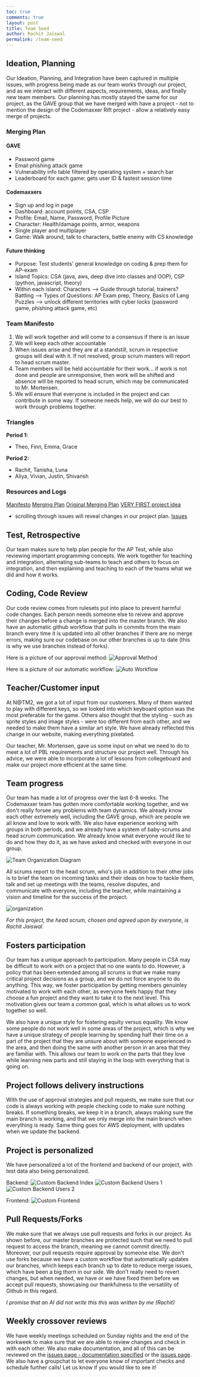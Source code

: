 ```yaml
---
toc: true
comments: true
layout: post
title: Team Seed
author: Rachit Jaiswal 
permalink: /team-seed
---
```


## Ideation, Planning
Our Ideation, Planning, and Integration have been captured in multiple issues, with progress being made as our team works through our project, and as we interact with different aspects, requirements, ideas, and finally new team members. Our planning has mostly stayed the same for our project, as the GAVE group that we have merged with have a project - not to mention the design of the Codemaxxer Rift project - allow a relatively easy merge of projects. 

### Merging Plan

#### GAVE

- Password game 
- Email phishing attack game 
- Vulnerability info table filtered by operating system + search bar
- Leaderboard for each game: gets user ID & fastest session time 

#### Codemaxxers

- Sign up and log in page 
- Dashboard: account points, CSA, CSP
- Profile: Email, Name, Password, Profile Picture 
- Character: Health/damage points, armor, weapons 
- Single player and multiplayer 
- Game: Walk around, talk to characters, battle enemy with CS knowledge 

#### Future thinking

- Purpose: Test students' general knowledge on coding & prep them for AP-exam 
- Island Topics: CSA (java, aws, deep dive into classes and OOP), CSP (python, javascript,  theory)
- Within each island:
Characters --> Guide through tutorial, trainers?
Battling --> Types of Questions: AP Exam prep, Theory, Basics of Lang
Puzzles --> unlock different territories with cyber locks (password game, phishing attack game, etc) 

### Team Manifesto
1. We will work together and will come to a consensus if there is an issue 
2. We will keep each other accountable 
3. When issues arise and they are at a standstill, scrum in respective groups will deal with it. If not resolved, group scrum masters will report to head scrum master. 
4. Team members will be held accountable for their work... if work is not done and people are unresponsive, then work will be shifted and absence will be reported to head scrum, which may be communicated to Mr. Mortensen.
5. We will ensure that everyone is included in the project and can contribute in some way. If someone needs help, we will do our best to work through problems together.

### Triangles

**Period 1:**
- Theo, Finn, Emma, Grace

**Period 2:**
- Rachit, Tanisha, Luna
- Aliya, Vivian, Justin, Shivansh

### Resources and Logs
[Manifesto](https://github.com/Codemaxxers/Issues/issues/44)
[Merging Plan](https://github.com/Codemaxxers/Issues/issues/45)
[Original Merging Plan](https://github.com/Codemaxxers/Issues/issues/42)
[VERY FIRST project idea](https://github.com/Codemaxxers/Issues/issues/1)
* scrolling through issues will reveal changes in our project plan. [Issues](https://github.com/Codemaxxers/Issues/issues)

## Test, Retrospective
Our team makes sure to help plan people for the AP Test, while also reviewing important programming concepts. We work together for teaching and integration, alternating sub-teams to teach and others to focus on integration, and then explaining and teaching to each of the teams what we did and how it works. 

## Coding, Code Review
Our code review comes from rulesets put into place to prevent harmful code changes. Each person needs someone else to reivew and approve their changes before a change is merged into the master branch. We also have an automatic github workflow that pulls in commits from the main branch every time it is updated into all other branches if there are no merge errors, making sure our codebase on our other branches is up to date (this is why we use branches instead of forks). 

Here is a picture of our approval method:
![Approval Method](https://rackets-assets.vercel.app/assets/tri3seed/approval_pull_requests.png)

Here is a picture of our automatic workflow:
![Auto Workflow](https://rackets-assets.vercel.app/assets/tri3seed/branchworkflow.png)

## Teacher/Customer input
At N@TM2, we got a lot of input from our customers. Many of them wanted to play with different keys, so we looked into which keyboard option was the most preferable for the game. Others also thought that the styling - such as sprite styles and image styles - were too different from each other, and we needed to make them have a similar art style. We have already reflected this change in our website, making everything pixelated. 

Our teacher, Mr. Mortensen, gave us some input on what we need to do to meet a lot of PBL requirements and structure our project well. Through his advice, we were able to incorporate a lot of lessons from collegeboard and make our project more efficient at the same time. 

## Team progress
Our team has made a lot of progress over the last 6-8 weeks. The Codemaxxer team has gotten more comfortable working together, and we don't really forsee any problems with team dynamics. We already know each other extremely well, including the GAVE group, which are people we all know and love to work with. We also have experience working with groups in both periods, and we already have a system of baby-scrums and head scrum communication. We already know what everyone would like to do and how they do it, as we have asked and checked with everyone in our group.

![Team Organization Diagram](https://rackets-assets.vercel.app/assets/tri3seed/codemaxxersgrouporganization1.png)

All scrums report to the head scrum, who's job in addition to their other jobs is to brief the team on incoming tasks and their ideas on how to tackle them, talk and set up meetings with the teams, resolve disputes, and communicate with everyone, including the teacher, while maintaining a vision and timeline for the success of the project.

![organization](https://rackets-assets.vercel.app/assets/tri3seed/codemaxxersgrouporganization1.png)

*For this project, the head scrum, chosen and agreed upon by everyone, is Rachit Jaiswal.*


## Fosters participation

Our team has a unique approach to participation. Many people in CSA may be difficult to work with on a project that no one wants to do. However, a policy that has been extended among all scrums is that we make many critical project decisions as a group, and we do not force anyone to do anything. This way, we foster participation by getting members genuinley motivated to work with each other, as everyone feels happy that they choose a fun project and they want to take it to the next level. This motivation gives our team a common goal, which is what allows us to work together so well. 

We also have a unique style for fostering equity versus equality. We know some people do not work well in some areas of the project, which is why we have a unique strategy of people learning by spending half their time on a part of the project that they are unsure about with someone experienced in the area, and then doing the same with another person in an area that they are familiar with. This allows our team to work on the parts that they love while learning new parts and still staying in the loop with everything that is going on.

## Project follows delivery instructions
With the use of approval strategies and pull requests, we make sure that our code is always working with people checking code to make sure nothing breaks. If something breaks, we keep it in a branch, always making sure the main branch is working, and that we only merge into the main branch when everything is ready. Same thing goes for AWS deployment, with updates when we update the backend. 

## Project is personalized
We have personalized a lot of the frontend and backend of our project, with test data also being personalized.

Backend:
![Custom Backend Index](https://rackets-assets.vercel.app/assets/tri3seed/custombackend.png)
![Custom Backend Users 1](https://rackets-assets.vercel.app/assets/tri3seed/custombackendusers1.png)
![Custom Backend Users 2](https://rackets-assets.vercel.app/assets/tri3seed/custombackendusers2.png)

Frontend:
![Custom Frontend](https://rackets-assets.vercel.app/assets/tri3seed/customfrontend.png)

## Pull Requests/Forks

We make sure that we always use pull requests and forks in our project. As shown before, our master branches are protected such that we need to pull request to access the branch, meaning we cannot commit directly. Moreover, our pull requests require approval by someone else. We don't use forks because we have a custom workflow that automatically updates our branches, which keeps each branch up to date to reduce merge issues, which have been a big thorn in our side. We don't really need to revert changes, but when needed, we have or we have fixed them before we accept pull requests, showcasing our thankfulness to the versatility of Github in this regard.

*I promise that an AI did not write this this was written by me (Rachit)*

## Weekly crossover reviews
We have weekly meetings scheduled on Sunday nights and the end of the workweek to make sure that we are able to review changes and check in with each other. We also make documentation, and all of this can be reviewed on the [issues page - documentation specified](https://github.com/Codemaxxers/Issues/issues?q=is%3Aopen+is%3Aissue+label%3Adocumentation) or the [issues page](https://github.com/Codemaxxers/Issues/issues). We also have a groupchat to let everyone know of important checks and schedule further calls! Let us know if you would like to see it!

